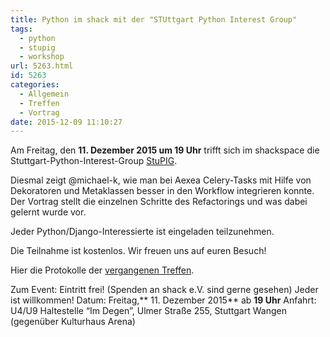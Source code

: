 ```yaml
---
title: Python im shack mit der "STUttgart Python Interest Group"
tags:
  - python
  - stupig
  - workshop
url: 5263.html
id: 5263
categories:
  - Allgemein
  - Treffen
  - Vortrag
date: 2015-12-09 11:10:27
---
```


Am Freitag, den **11\. Dezember 2015 um 19 Uhr** trifft sich im shackspace die Stuttgart-Python-Interest-Group [StuPIG](http://stupig.org/).

Diesmal zeigt @michael-k, wie man bei Aexea Celery-Tasks mit Hilfe von Dekoratoren und Metaklassen besser in den Workflow integrieren konnte. Der Vortrag stellt die einzelnen Schritte des Refactorings und was dabei gelernt wurde vor.

Jeder Python/Django-Interessierte ist eingeladen teilzunehmen.

Die Teilnahme ist kostenlos.
Wir freuen uns auf euren Besuch!

Hier die Protokolle der [vergangenen Treffen](https://github.com/shackspace/stupig-protokolle).

Zum Event:
Eintritt frei! (Spenden an shack e.V. sind gerne gesehen) Jeder ist willkommen!
Datum: Freitag,** 11\. Dezember 2015** ab **19 Uhr**
Anfahrt: U4/U9 Haltestelle “Im Degen”, Ulmer Straße 255, Stuttgart Wangen (gegenüber Kulturhaus Arena)